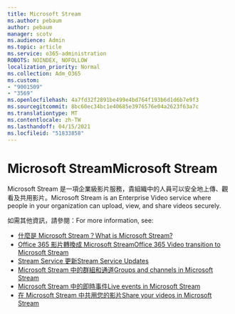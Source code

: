 ```yaml
---
title: Microsoft Stream
ms.author: pebaum
author: pebaum
manager: scotv
ms.audience: Admin
ms.topic: article
ms.service: o365-administration
ROBOTS: NOINDEX, NOFOLLOW
localization_priority: Normal
ms.collection: Adm_O365
ms.custom:
- "9001509"
- "3569"
ms.openlocfilehash: 4a7fd32f2891be499e4bd764f193b6d1d6b7e9f3
ms.sourcegitcommit: 8bc60ec34bc1e40685e3976576e04a2623f63a7c
ms.translationtype: MT
ms.contentlocale: zh-TW
ms.lasthandoff: 04/15/2021
ms.locfileid: "51833858"
---
```

# <a name="microsoft-stream"></a><span data-ttu-id="7ae0c-102">Microsoft Stream</span><span class="sxs-lookup"><span data-stu-id="7ae0c-102">Microsoft Stream</span></span>

<span data-ttu-id="7ae0c-103">Microsoft Stream 是一項企業級影片服務，貴組織中的人員可以安全地上傳、觀看及共用影片。</span><span class="sxs-lookup"><span data-stu-id="7ae0c-103">Microsoft Stream is an Enterprise Video service where people in your organization can upload, view, and share videos securely.</span></span> 

<span data-ttu-id="7ae0c-104">如需其他資訊，請參閱：</span><span class="sxs-lookup"><span data-stu-id="7ae0c-104">For more information, see:</span></span>

- [<span data-ttu-id="7ae0c-105">什麼是 Microsoft Stream？</span><span class="sxs-lookup"><span data-stu-id="7ae0c-105">What is Microsoft Stream?</span></span>](https://docs.microsoft.com/stream/overview)
- [<span data-ttu-id="7ae0c-106">Office 365 影片轉換成 Microsoft Stream</span><span class="sxs-lookup"><span data-stu-id="7ae0c-106">Office 365 Video transition to Microsoft Stream</span></span>](https://docs.microsoft.com/stream/migrate-from-office-365)
- [<span data-ttu-id="7ae0c-107">Stream Service 更新</span><span class="sxs-lookup"><span data-stu-id="7ae0c-107">Stream Service Updates</span></span>](https://techcommunity.microsoft.com/t5/microsoft-stream-service-updates/bd-p/StreamAnnouncements)
- [<span data-ttu-id="7ae0c-108">Microsoft Stream 中的群組和通道</span><span class="sxs-lookup"><span data-stu-id="7ae0c-108">Groups and channels in Microsoft Stream</span></span>](https://docs.microsoft.com/stream/groups-channels-organization)
- [<span data-ttu-id="7ae0c-109">Microsoft Stream 中的即時事件</span><span class="sxs-lookup"><span data-stu-id="7ae0c-109">Live events in Microsoft Stream</span></span>](https://docs.microsoft.com/stream/live-event-overview)
- [<span data-ttu-id="7ae0c-110">在 Microsoft Stream 中共用您的影片</span><span class="sxs-lookup"><span data-stu-id="7ae0c-110">Share your videos in Microsoft Stream</span></span>](https://docs.microsoft.com/stream/portal-share-video)
